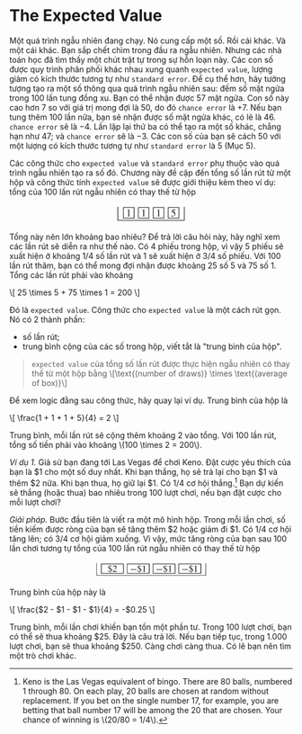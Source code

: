 # The Expected Value

Một quá trình ngẫu nhiên đang chạy. Nó cung cấp một số. Rồi cái khác. Và một cái khác. Bạn sắp chết chìm trong đầu ra ngẫu nhiên. Nhưng các nhà toán học đã tìm thấy một chút trật tự trong sự hỗn loạn này. Các con số được quy trình phân phối khác nhau xung quanh `expected value`, lượng giảm có kích thước tương tự như `standard error`. Để cụ thể hơn, hãy tưởng tượng tạo ra một số thông qua quá trình ngẫu nhiên sau: đếm số mặt ngửa trong 100 lần tung đồng xu. Bạn có thể nhận được 57 mặt ngửa. Con số này cao hơn 7 so với giá trị mong đợi là 50, do đó `chance error` là +7. Nếu bạn tung thêm 100 lần nữa, bạn sẽ nhận được số mặt ngửa khác, có lẽ là 46. `chance error` sẽ là −4. Lần lặp lại thứ ba có thể tạo ra một số khác, chẳng hạn như 47; và `chance error` sẽ là −3. Các con số của bạn sẽ cách 50 với một lượng có kích thước tương tự như `standard error` là 5 (Mục 5).

Các công thức cho `expected value` và `standard error` phụ thuộc vào quá trình ngẫu nhiên tạo ra số đó. Chương này đề cập đến tổng số lần rút từ một hộp và công thức tính `expected value` sẽ được giới thiệu kèm theo ví dụ: tổng của 100 lần rút ngẫu nhiên có thay thế từ hộp

<center><img src="box.png" width="25%" height="auto"></center>

Tổng này nên lớn khoảng bao nhiêu? Để trả lời câu hỏi này, hãy nghĩ xem các lần rút sẽ diễn ra như thế nào. Có 4 phiếu trong hộp, vì vậy 5 phiếu sẽ xuất hiện ở khoảng 1/4 số lần rút và 1 sẽ xuất hiện ở 3/4 số phiếu. Với 100 lần rút thăm, bạn có thể mong đợi nhận được khoảng 25 số 5 và 75 số 1. Tổng các lần rút phải vào khoảng

\\[
25 \times 5 + 75 \times 1 = 200
\\]

Đó là `expected value`. Công thức cho `expected value` là một cách rút gọn. Nó có 2 thành phần:

- số lần rút;
- trung bình cộng của các số trong hộp, viết tắt là "trung bình của hộp".

> `expected value` của tổng số lần rút được thực hiện ngẫu nhiên có thay thế từ một hộp bằng \\[\text{(number of draws)} \times \text{(average of box)}\\]

Để xem logic đằng sau công thức, hãy quay lại ví dụ. Trung bình của hộp là

\\[
\frac{1 + 1 + 1 + 5}{4} = 2
\\]

Trung bình, mỗi lần rút sẽ cộng thêm khoảng 2 vào tổng. Với 100 lần rút, tổng số tiền phải vào khoảng \\(100 \times 2 = 200\\).

_Ví dụ 1._ Giả sử bạn đang tới Las Vegas để chơi Keno. Đặt cược yêu thích của bạn là $1 cho một số duy nhất. Khi bạn thắng, họ sẽ trả lại cho bạn $1 và thêm $2 nữa. Khi bạn thua, họ giữ lại $1. Có 1/4 cơ hội thắng.[^1] Bạn dự kiến sẽ thắng (hoặc thua) bao nhiêu trong 100 lượt chơi, nếu bạn đặt cược cho mỗi lượt chơi?

_Giải pháp._ Bước đầu tiên là viết ra một mô hình hộp. Trong mỗi lần chơi, số tiền kiếm được ròng của bạn sẽ tăng thêm $2 hoặc giảm đi $1. Có 1/4 cơ hội tăng lên; có 3/4 cơ hội giảm xuống. Vì vậy, mức tăng ròng của bạn sau 100 lần chơi tương tự tổng của 100 lần rút ngẫu nhiên có thay thế từ hộp

<center><img src="box1.png" width="40%" height="auto"></center>

Trung bình của hộp này là

\\[
\frac{\$2 - \$1 - \$1 - \$1}{4} = -\$0.25
\\]

Trung bình, mỗi lần chơi khiến bạn tốn một phần tư. Trong 100 lượt chơi, bạn có thể sẽ thua khoảng $25. Đây là câu trả lời. Nếu bạn tiếp tục, trong 1.000 lượt chơi, bạn sẽ thua khoảng $250. Càng chơi càng thua. Có lẽ bạn nên tìm một trò chơi khác.

[^1]: Keno is the Las Vegas equivalent of bingo. There are 80 balls, numbered 1 through 80. On each play, 20 balls are chosen at random without replacement. If you bet on the single number 17, for example, you are betting that ball number 17 will be among the 20 that are chosen. Your chance of winning is \\(20/80 = 1/4\\).
